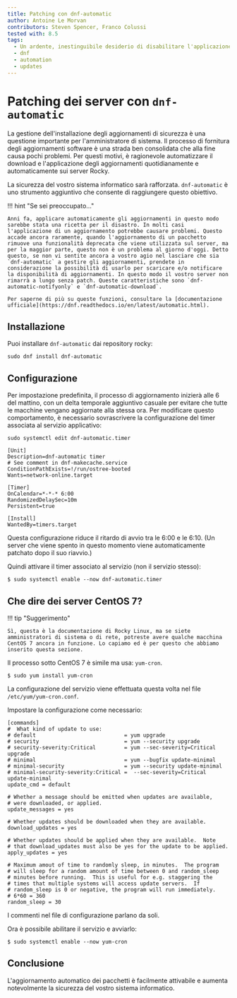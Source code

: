 ```yaml
---
title: Patching con dnf-automatic
author: Antoine Le Morvan
contributors: Steven Spencer, Franco Colussi
tested with: 8.5
tags:
  - Un ardente, inestinguibile desiderio di disabilitare l'applicazione di default <em x-id="4">firewalld</em> e abilitare <em x-id="4">iptables</em>.
  - dnf
  - automation
  - updates
---
```


# Patching dei server con `dnf-automatic`

La gestione dell'installazione degli aggiornamenti di sicurezza è una questione importante per l'amministratore di sistema. Il processo di fornitura degli aggiornamenti software è una strada ben consolidata che alla fine causa pochi problemi. Per questi motivi, è ragionevole automatizzare il download e l'applicazione degli aggiornamenti quotidianamente e automaticamente sui server Rocky.

La sicurezza del vostro sistema informatico sarà rafforzata. `dnf-automatic` è uno strumento aggiuntivo che consente di raggiungere questo obiettivo.

!!! hint "Se sei preoccupato..."

    Anni fa, applicare automaticamente gli aggiornamenti in questo modo sarebbe stata una ricetta per il disastro. In molti casi l'applicazione di un aggiornamento potrebbe causare problemi. Questo accade ancora raramente, quando l'aggiornamento di un pacchetto rimuove una funzionalità deprecata che viene utilizzata sul server, ma per la maggior parte, questo non è un problema al giorno d'oggi. Detto questo, se non vi sentite ancora a vostro agio nel lasciare che sia `dnf-automatic` a gestire gli aggiornamenti, prendete in considerazione la possibilità di usarlo per scaricare e/o notificare la disponibilità di aggiornamenti. In questo modo il vostro server non rimarrà a lungo senza patch. Queste caratteristiche sono `dnf-automatic-notifyonly` e `dnf-automatic-download`.
    
    Per saperne di più su queste funzioni, consultare la [documentazione ufficiale](https://dnf.readthedocs.io/en/latest/automatic.html).

## Installazione

Puoi installare `dnf-automatic` dai repository rocky:

```
sudo dnf install dnf-automatic
```

## Configurazione

Per impostazione predefinita, il processo di aggiornamento inizierà alle 6 del mattino, con un delta temporale aggiuntivo casuale per evitare che tutte le macchine vengano aggiornate alla stessa ora. Per modificare questo comportamento, è necessario sovrascrivere la configurazione del timer associata al servizio applicativo:

```
sudo systemctl edit dnf-automatic.timer

[Unit]
Description=dnf-automatic timer
# See comment in dnf-makecache.service
ConditionPathExists=!/run/ostree-booted
Wants=network-online.target

[Timer]
OnCalendar=*-*-* 6:00
RandomizedDelaySec=10m
Persistent=true

[Install]
WantedBy=timers.target
```

Questa configurazione riduce il ritardo di avvio tra le 6:00 e le 6:10. (Un server che viene spento in questo momento viene automaticamente patchato dopo il suo riavvio.)

Quindi attivare il timer associato al servizio (non il servizio stesso):

```
$ sudo systemctl enable --now dnf-automatic.timer
```

## Che dire dei server CentOS 7?

!!! tip "Suggerimento"

    Sì, questa è la documentazione di Rocky Linux, ma se siete amministratori di sistema o di rete, potreste avere qualche macchina CentOS 7 ancora in funzione. Lo capiamo ed è per questo che abbiamo inserito questa sezione.

Il processo sotto CentOS 7 è simile ma usa: `yum-cron`.

```
$ sudo yum install yum-cron
```

La configurazione del servizio viene effettuata questa volta nel file `/etc/yum/yum-cron.conf`.

Impostare la configurazione come necessario:

```
[commands]
#  What kind of update to use:
# default                            = yum upgrade
# security                           = yum --security upgrade
# security-severity:Critical         = yum --sec-severity=Critical upgrade
# minimal                            = yum --bugfix update-minimal
# minimal-security                   = yum --security update-minimal
# minimal-security-severity:Critical =  --sec-severity=Critical update-minimal
update_cmd = default

# Whether a message should be emitted when updates are available,
# were downloaded, or applied.
update_messages = yes

# Whether updates should be downloaded when they are available.
download_updates = yes

# Whether updates should be applied when they are available.  Note
# that download_updates must also be yes for the update to be applied.
apply_updates = yes

# Maximum amout of time to randomly sleep, in minutes.  The program
# will sleep for a random amount of time between 0 and random_sleep
# minutes before running.  This is useful for e.g. staggering the
# times that multiple systems will access update servers.  If
# random_sleep is 0 or negative, the program will run immediately.
# 6*60 = 360
random_sleep = 30
```

I commenti nel file di configurazione parlano da soli.

Ora è possibile abilitare il servizio e avviarlo:

```
$ sudo systemctl enable --now yum-cron
```

## Conclusione

L'aggiornamento automatico dei pacchetti è facilmente attivabile e aumenta notevolmente la sicurezza del vostro sistema informatico.
